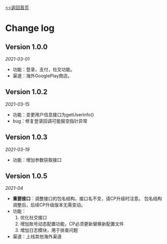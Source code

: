 [<<返回首页](/OmniSDKDemo)

Change log
=====

## Version 1.0.0
_2021-03-01_
- 功能：登录，支付，社交功能。
- 渠道：海外GooglePlay商店。

## Version 1.0.2
_2021-03-15_
- 功能：变更用户信息接口为getUserInfo()
- bug：修复登录回调可能报空指针异常

## Version 1.0.3
_2021-03-19_
- 功能：增加参数获取接口

## Version 1.0.5
_2021-04_
- **重要接口**：调整接口的包名结构，接口名不变，请CP升级时注意。
  包名结构调整后，后续CP升级版本无需变动。
- 功能：
  1. 优化社交接口
  2. 增加账号动态配置功能，CP必须更新替换新配置文件
  3. 增加日志模块，用于排查问题
- 渠道：上线其他海外渠道